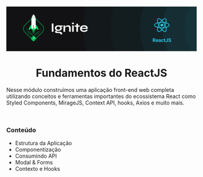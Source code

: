 <h1 align="center">
  <br>
  <img src="../../.github/ignite.png" alt="Ignite" >
  <br><br>
Fundamentos do ReactJS
</h1>

Nesse módulo construímos uma aplicação front-end web completa utilizando conceitos e ferramentas importantes do ecossistema React como Styled Components, MirageJS, Context API, hooks, Axios e muito mais.

<br>

### Conteúdo

- Estrutura da Aplicação
- Componentização
- Consumindo API
- Modal & Forms
- Contexto e Hooks